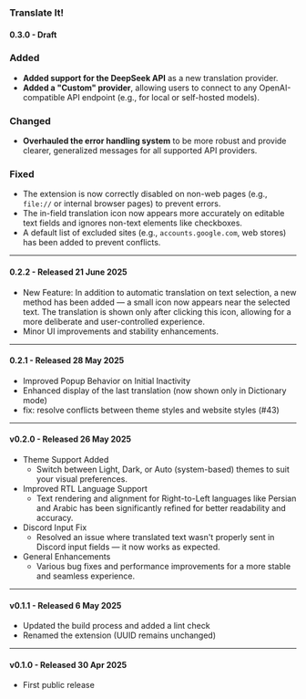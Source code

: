 ### Translate It!

#### 0.3.0 - Draft

### Added

-   **Added support for the DeepSeek API** as a new translation provider.
-   **Added a "Custom" provider**, allowing users to connect to any OpenAI-compatible API endpoint (e.g., for local or self-hosted models).

### Changed

-   **Overhauled the error handling system** to be more robust and provide clearer, generalized messages for all supported API providers.

### Fixed

-   The extension is now correctly disabled on non-web pages (e.g., `file://` or internal browser pages) to prevent errors.
-   The in-field translation icon now appears more accurately on editable text fields and ignores non-text elements like checkboxes.
-   A default list of excluded sites (e.g., `accounts.google.com`, web stores) has been added to prevent conflicts.

---

#### 0.2.2 - Released 21 June 2025

-   New Feature: In addition to automatic translation on text selection, a new method has been added — a small icon now appears near the selected text. The translation is shown only after clicking this icon, allowing for a more deliberate and user-controlled experience.
-   Minor UI improvements and stability enhancements.

---

#### 0.2.1 - Released 28 May 2025

-   Improved Popup Behavior on Initial Inactivity
-   Enhanced display of the last translation (now shown only in Dictionary mode)
-   fix: resolve conflicts between theme styles and website styles (#43)

---

#### v0.2.0 - Released 26 May 2025

-   Theme Support Added
    -   Switch between Light, Dark, or Auto (system-based) themes to suit your visual preferences.
-   Improved RTL Language Support
    -   Text rendering and alignment for Right-to-Left languages like Persian and Arabic has been significantly refined for better readability and accuracy.
-   Discord Input Fix
    -   Resolved an issue where translated text wasn't properly sent in Discord input fields — it now works as expected.
-   General Enhancements
    -   Various bug fixes and performance improvements for a more stable and seamless experience.

---

#### v0.1.1 - Released 6 May 2025

-   Updated the build process and added a lint check
-   Renamed the extension (UUID remains unchanged)

---

#### v0.1.0 - Released 30 Apr 2025

-   First public release